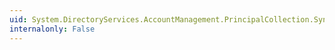 ```yaml
---
uid: System.DirectoryServices.AccountManagement.PrincipalCollection.SyncRoot
internalonly: False
---
```

